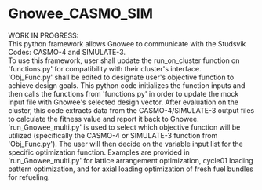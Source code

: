 # Gnowee_CASMO_SIM <br />
WORK IN PROGRESS: <br />
This python framework allows Gnowee to communicate with the Studsvik Codes: CASMO-4 and SIMULATE-3. <br />
To use this framework, user shall update the run_on_cluster function on 'functions.py' for compatibility with their cluster's interface. <br />
'Obj_Func.py' shall be edited to designate user's objective function to achieve design goals. This python code initializes the function inputs and then calls the functions from 'functions.py' in order to update the mock input file with Gnowee's selected design vector. After evaluation on the cluster, this code extracts data from the CASMO-4/SIMULATE-3 output files to calculate the fitness value and report it back to Gnowee. <br />
'run_Gnowee_multi.py' is used to select which objective function will be utilized (specifically the CASMO-4 or SIMULATE-3 function from 'Obj_Func.py'). The user will then decide on the variable input list for the specific optimization function. Examples are provided in 'run_Gnowee_multi.py' for lattice arrangement optimization, cycle01 loading pattern optimization, and for axial loading optimization of fresh fuel bundles for refueling. 
